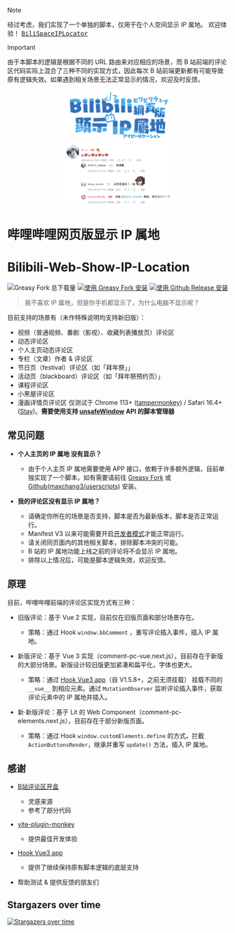 > [!NOTE]
> 经过考虑，我们实现了一个单独的脚本，仅用于在个人空间显示 IP 属地。
> 欢迎体验！
> <kbd>
> <a href="https://github.com/maxchang3/userscripts/blob/main/BiliSpaceIPLocator/README.md">BiliSpaceIPLocator</a>
> </kbd>

> [!IMPORTANT]
> 由于本脚本的逻辑是根据不同的 URL 路由来对应相应的场景，而 B 站前端的评论区代码实际上混合了三种不同的实现方式，因此每次 B 站前端更新都有可能导致原有逻辑失效。如果遇到相关场景无法正常显示的情况，欢迎及时反馈。

<p align="center">
    <img src="./assets/banner.svg" width = "50%">
    <img src="./assets/preview.png" width = "50%">
</p>

# 哔哩哔哩网页版显示 IP 属地

# Bilibili-Web-Show-IP-Location

![Greasy Fork 总下载量](https://img.shields.io/greasyfork/dt/466815?style=flat-square&color=444) [![使用 Greasy Fork 安装](https://img.shields.io/badge/Greasy_Fork-7D160D)](https://greasyfork.org/scripts/466815) [![使用 Github Release 安装](https://img.shields.io/badge/Github_Release-3D7D3F)](https://github.com/MaxChang3/Bilibili-Web-Show-IP-Location/releases/latest/download/bilibili-web-show-ip-location.user.js)

> 我不喜欢 IP 属地，但是你手机都显示了，为什么电脑不显示呢？

目前支持的场景有（未作特殊说明均支持新旧版）：

- 视频（普通视频、番剧（影视）、收藏列表播放页）评论区
- 动态评论区
- 个人主页动态评论区
- 专栏（文章）作者 & 评论区
- 节日页（festival）评论区（如「拜年祭」」
- 活动页（blackboard）评论区（如「拜年祭预约页）」
- 课程评论区
- 小黑屋评论区
- 漫画详情页评论区
  仅测试于 Chrome 113+ ([tampermonkey](https://github.com/Tampermonkey/tampermonkey)) / Safari 16.4+ ([Stay](https://github.com/shenruisi/Stay))。**需要使用支持 [unsafeWindow](https://www.tampermonkey.net/documentation.php#api:unsafeWindow) API 的脚本管理器**

## 常见问题

- **个人主页的 IP 属地 没有显示？**

    - 由于个人主页 IP 属地需要使用 APP 接口，依赖于许多额外逻辑，目前单独实现了一个脚本，如有需要请前往 [Greasy Fork](https://greasyfork.org/scripts/534807) 或 [Github(maxchang3/userscripts)](https://github.com/maxchang3/userscripts/blob/main/BiliSpaceIPLocator/README.md) 安装。

- **我的评论区没有显示 IP 属地？**
    - 请确定你所在的场景是否支持，脚本是否为最新版本，脚本是否正常运行。
    - Manifest V3 以来可能需要开启[开发者模式](https://www.tampermonkey.net/faq.php?locale=zh#Q209)才能正常运行。
    - 请关闭同页面内的其他相关脚本，排除脚本冲突的可能。
    - B 站的 IP 属地功能上线之前的评论将不会显示 IP 属地。
    - 排除以上情况后，可能是脚本逻辑失效，欢迎反馈。

## 原理

目前，哔哩哔哩前端的评论区实现方式有三种：

- 旧版评论：基于 Vue 2 实现，目前仅在旧版页面和部分场景存在。

    - 策略：通过 Hook `window.bbComment` ，重写评论插入事件，插入 IP 属地。

- 新版评论：基于 Vue 3 实现（comment-pc-vue.next.js），目前存在于新版的大部分场景。新版设计较旧版更加紧凑和扁平化，字体也更大。

    - 策略：通过 [Hook Vue3 app](https://greasyfork.org/scripts/449444)（自 V1.5.8+，之前无须挂载） 挂载不同的 `__vue__` 到相应元素。通过 `MutationObserver` 监听评论插入事件，获取评论元素中的 IP 属地并插入。

- 新·新版评论：基于 Lit 的 Web Component（comment-pc-elements.next.js），目前存在于部分新版页面。
    - 策略：通过 Hook `window.customElements.define` 的方式，拦截 `ActionButtonsRender`，继承并重写 `update()` 方法，插入 IP 属地。

## 感谢

- [B站评论区开盒](https://greasyfork.org/zh-CN/scripts/448434)

    - 灵感来源
    - 参考了部分代码

- [vite-plugin-monkey](https://github.com/lisonge/vite-plugin-monkey)

    - 提供最佳开发体验

- [Hook Vue3 app](https://greasyfork.org/scripts/449444)

    - 提供了继续保持原有脚本逻辑的底层支持

- 帮助测试 & 提供反馈的朋友们

## Stargazers over time

[![Stargazers over time](https://starchart.cc/maxchang3/Bilibili-Web-Show-IP-Location.svg?variant=adaptive)](https://starchart.cc/maxchang3/Bilibili-Web-Show-IP-Location)
